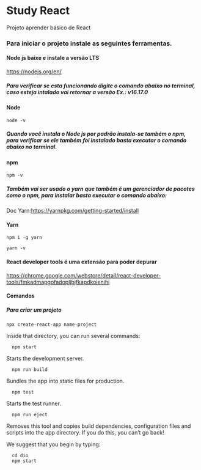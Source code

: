 # Study React

Projeto aprender básico de React

### Para iniciar o projeto instale as seguintes ferramentas.
#### Node js baixe e instale a versão LTS 

https://nodejs.org/en/

##### Para verificar se esta funcionando digite o comando abaixo no terminal, caso esteja intalado vai retornar a versão  Ex.: v16.17.0 

####  Node
```
node -v
```

##### Quando você instala o Node js por padrão instala-se também o npm, para verificar se ele também foi instalado basta executar o comando abaixo no terminal.
#### npm
```
npm -v
```

##### Também  vai ser usado o yarn que também é um gerenciador de pacotes como o npm, para instalar basta executar o comando abaixo:
Doc Yarn:https://yarnpkg.com/getting-started/install
#### Yarn
```
npm i -g yarn
```
```
yarn -v
```

#### React developer tools  é uma extensão para poder depurar 
https://chrome.google.com/webstore/detail/react-developer-tools/fmkadmapgofadopljbjfkapdkoienihi


#### Comandos 
##### Para criar um projeto 
```
npx create-react-app name-project
```

Inside that directory, you can run several commands:

```
  npm start
```

Starts the development server.

```
  npm run build
```
 Bundles the app into static files for production.
```
  npm test
```
Starts the test runner.
```
  npm run eject
```
  Removes this tool and copies build dependencies, configuration files
    and scripts into the app directory. If you do this, you can’t go back!

We suggest that you begin by typing:
```
  cd dio
  npm start
```
